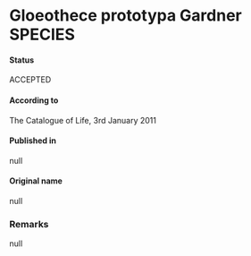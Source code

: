 # Gloeothece prototypa Gardner SPECIES

#### Status
ACCEPTED

#### According to
The Catalogue of Life, 3rd January 2011

#### Published in
null

#### Original name
null

### Remarks
null